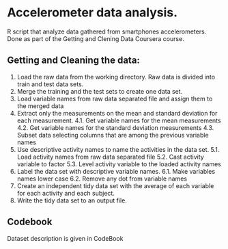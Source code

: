 # Accelerometer data analysis.
R script that analyze data gathered from smartphones accelerometers. Done as part of the Getting and Clening Data Coursera course.
## Getting and Cleaning the data:
1. Load the raw data from the working directory. Raw data is divided into train and test data sets.
2. Merge the training and the test sets to create one data set.
3. Load variable names from raw data separated file and assign them to the merged data
4. Extract only the measurements on the mean and standard deviation for each measurement.
 4.1. Get variable names for the mean measurements
 4.2. Get variable names for the standard deviation measurements
 4.3. Subset data selecting columns that are among the previous variable names
5. Use descriptive activity names to name the activities in the data set.
  5.1. Load activity names from raw data separated file
  5.2. Cast activity variable to factor
  5.3. Level activity variable to the loaded activity names
6. Label the data set with descriptive variable names.
  6.1. Make variables names lower case
  6.2. Remove any dot from variable names
7. Create an independent tidy data set with the average of each variable for each activity and each subject.
8. Write the tidy data set to an output file.
## Codebook
Dataset description is given in CodeBook
